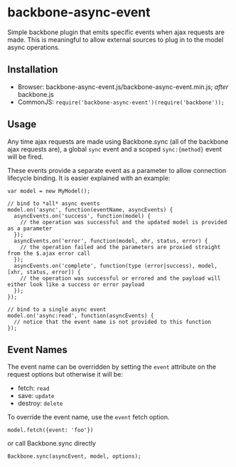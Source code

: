 backbone-async-event
====================

Simple backbone plugin that emits specific events when ajax requests are made.  This is meaningful to allow external sources to plug in to the model async operations.

Installation
------------
* Browser: backbone-async-event.js/backbone-async-event.min.js; *after* backbone.js
* CommonJS: ```require('backbone-async-event')(require('backbone'));```

Usage
-----
Any time ajax requests are made using Backbone.sync (all of the backbone ajax requests are), a global ```sync``` event and a scoped ```sync:{method}``` event will be fired.

These events provide a separate event as a parameter to allow connection lifecycle binding.  It is easier explained with an example:

```
var model = new MyModel();

// bind to *all* async events
model.on('async', function(eventName, asyncEvents) {
  asyncEvents.on('success', function(model) {
    // the operation was successful and the updated model is provided as a parameter
  });
  asyncEvents.on('error', function(model, xhr, status, error) {
    // the operation failed and the parameters are proxied straight from the $.ajax error call
  });
  asyncEvents.on('complete', function(type (error|success), model, [xhr, status, error]) {
    // the operation was successful or errored and the payload will either look like a success or error payload
  });
});

// bind to a single async event
model.on('async:read', function(asyncEvents) {
  // notice that the event name is not provided to this function
});

```

Event Names
-----------
The event name can be overridden by setting the ```event``` attribute on the request options but otherwise it will be:
 * fetch: ```read```
 * save: ```update```
 * destroy: ```delete```

To override the event name, use the ```event``` fetch option.
```
model.fetch({event: 'foo'})
```
or call Backbone.sync directly
```
Backbone.sync(asyncEvent, model, options);
```
